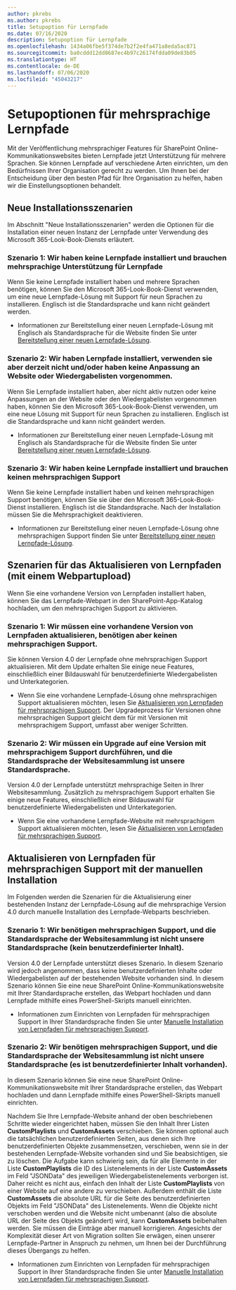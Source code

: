 ```yaml
---
author: pkrebs
ms.author: pkrebs
title: Setupoption für Lernpfade
ms.date: 07/16/2020
description: Setupoption für Lernpfade
ms.openlocfilehash: 1434a06fbe5f374de7b2f2e4fa471a8eda5ac871
ms.sourcegitcommit: ba0cddd12dd8687ec4b97c26174fdda09de83b05
ms.translationtype: HT
ms.contentlocale: de-DE
ms.lasthandoff: 07/06/2020
ms.locfileid: "45043217"
---
```

# <a name="setup-options-for-multilingual-learning-pathways"></a>Setupoptionen für mehrsprachige Lernpfade
Mit der Veröffentlichung mehrsprachiger Features für SharePoint Online-Kommunikationswebsites bieten Lernpfade jetzt Unterstützung für mehrere Sprachen. Sie können Lernpfade auf verschiedene Arten einrichten, um den Bedürfnissen Ihrer Organisation gerecht zu werden. Um Ihnen bei der Entscheidung über den besten Pfad für Ihre Organisation zu helfen, haben wir die Einstellungsoptionen behandelt. 

## <a name="new-install-scenarios"></a>Neue Installationsszenarien
Im Abschnitt "Neue Installationsszenarien" werden die Optionen für die Installation einer neuen Instanz der Lernpfade unter Verwendung des Microsoft 365-Look-Book-Diensts erläutert. 

### <a name="scenario-1-we-have-not-installed-learning-pathways-and-need-learning-pathways-multilingual-support"></a>Szenario 1: Wir haben keine Lernpfade installiert und brauchen mehrsprachige Unterstützung für Lernpfade 
Wenn Sie keine Lernpfade installiert haben und mehrere Sprachen benötigen, können Sie den Microsoft 365-Look-Book-Dienst verwenden, um eine neue Lernpfade-Lösung mit Support für neun Sprachen zu installieren. Englisch ist die Standardsprache und kann nicht geändert werden. 
- Informationen zur Bereitstellung einer neuen Lernpfade-Lösung mit Englisch als Standardsprache für die Website finden Sie unter [Bereitstellung einer neuen Lernpfade-Lösung](custom_provision.md).

### <a name="scenario-2-we-installed-learning-pathways-but-arent-currently-using-it-andor-havent-made-any-customization-to-the-site-or-playlists"></a>Szenario 2: Wir haben Lernpfade installiert, verwenden sie aber derzeit nicht und/oder haben keine Anpassung an Website oder Wiedergabelisten vorgenommen. 
Wenn Sie Lernpfade installiert haben, aber nicht aktiv nutzen oder keine Anpassungen an der Website oder den Wiedergabelisten vorgenommen haben, können Sie den Microsoft 365-Look-Book-Dienst verwenden, um eine neue Lösung mit Support für neun Sprachen zu installieren. Englisch ist die Standardsprache und kann nicht geändert werden. 
- Informationen zur Bereitstellung einer neuen Lernpfade-Lösung mit Englisch als Standardsprache für die Website finden Sie unter [Bereitstellung einer neuen Lernpfade-Lösung](custom_provision.md).

### <a name="scenario-3-we-havent-installed-learning-pathways-and-dont-need-multilingual-support"></a>Szenario 3: Wir haben keine Lernpfade installiert und brauchen keinen mehrsprachigen Support 
Wenn Sie keine Lernpfade installiert haben und keinen mehrsprachigen Support benötigen, können Sie sie über den Microsoft 365-Look-Book-Dienst installieren. Englisch ist die Standardsprache. Nach der Installation müssen Sie die Mehrsprachigkeit deaktivieren. 
- Informationen zur Bereitstellung einer neuen Lernpfade-Lösung ohne mehrsprachigen Support finden Sie unter [Bereitstellung einer neuen Lernpfade-Lösung](custom_provision.md).

## <a name="update-learning-pathways-with-a-web-part-upload-scenarios"></a>Szenarien für das Aktualisieren von Lernpfaden (mit einem Webpartupload)
Wenn Sie eine vorhandene Version von Lernpfaden installiert haben, können Sie das Lernpfade-Webpart in den SharePoint-App-Katalog hochladen, um den mehrsprachigen Support zu aktivieren. 

### <a name="scenario-1-we-need-to-upgrade-an-existing-version-of-learning-pathways-but-dont-need-multilingual-support"></a>Szenario 1: Wir müssen eine vorhandene Version von Lernpfaden aktualisieren, benötigen aber keinen mehrsprachigen Support.
Sie können Version 4.0 der Lernpfade ohne mehrsprachigen Support aktualisieren. Mit dem Update erhalten Sie einige neue Features, einschließlich einer Bildauswahl für benutzerdefinierte Wiedergabelisten und Unterkategorien. 

- Wenn Sie eine vorhandene Lernpfade-Lösung ohne mehrsprachigen Support aktualisieren möchten, lesen Sie [Aktualisieren von Lernpfaden für mehrsprachigen Support](custom_update.md). Der Upgradeprozess für Versionen ohne mehrsprachigen Support gleicht dem für mit Versionen mit mehrsprachigem Support, umfasst aber weniger Schritten. 

### <a name="scenario-2-we-need-to-upgrade-to-multilingual-support-and-the-default-language-of-the-site-collection-is-our-default-language"></a>Szenario 2: Wir müssen ein Upgrade auf eine Version mit mehrsprachigem Support durchführen, und die Standardsprache der Websitesammlung ist unsere Standardsprache.
Version 4.0 der Lernpfade unterstützt mehrsprachige Seiten in Ihrer Websitesammlung. Zusätzlich zu mehrsprachigem Support erhalten Sie einige neue Features, einschließlich einer Bildauswahl für benutzerdefinierte Wiedergabelisten und Unterkategorien. 
- Wenn Sie eine vorhandene Lernpfade-Website mit mehrsprachigem Support aktualisieren möchten, lesen Sie [Aktualisieren von Lernpfaden für mehrsprachigen Support](custom_update.md). 

## <a name="update-learning-pathways-for-multilingual-support-with-manual-install"></a>Aktualisieren von Lernpfaden für mehrsprachigen Support mit der manuellen Installation 
Im Folgenden werden die Szenarien für die Aktualisierung einer bestehenden Instanz der Lernpfade-Lösung auf die mehrsprachige Version 4.0 durch manuelle Installation des Lernpfade-Webparts beschrieben. 

### <a name="scenario-1-we-need-multilingual-support-and-the-default-language-of-the-site-collection-is-not-our-default-language--no-custom-content"></a>Szenario 1: Wir benötigen mehrsprachigen Support, und die Standardsprache der Websitesammlung ist nicht unsere Standardsprache (kein benutzerdefinierter Inhalt). 
Version 4.0 der Lernpfade unterstützt dieses Szenario. In diesem Szenario wird jedoch angenommen, dass keine benutzerdefinierten Inhalte oder Wiedergabelisten auf der bestehenden Website vorhanden sind. In diesem Szenario können Sie eine neue SharePoint Online-Kommunikationswebsite mit Ihrer Standardsprache erstellen, das Webpart hochladen und dann Lernpfade mithilfe eines PowerShell-Skripts manuell einrichten. 
- Informationen zum Einrichten von Lernpfaden für mehrsprachigen Support in Ihrer Standardsprache finden Sie unter [Manuelle Installation von Lernpfaden für mehrsprachigen Support](custom_manualsetup.md).

### <a name="scenario-2-we-need-multilingual-support-and-the-default-language-of-the-site-collection-is-not-our-default-language--plus-we-have-custom-content"></a>Szenario 2: Wir benötigen mehrsprachigen Support, und die Standardsprache der Websitesammlung ist nicht unsere Standardsprache (es ist benutzerdefinierter Inhalt vorhanden). 
In diesem Szenario können Sie eine neue SharePoint Online-Kommunikationswebsite mit Ihrer Standardsprache erstellen, das Webpart hochladen und dann Lernpfade mithilfe eines PowerShell-Skripts manuell einrichten. 

Nachdem Sie Ihre Lernpfade-Website anhand der oben beschriebenen Schritte wieder eingerichtet haben, müssen Sie den Inhalt Ihrer Listen **CustomPlaylists** und **CustomAssets** verschieben. Sie können optional auch die tatsächlichen benutzerdefinierten Seiten, aus denen sich Ihre benutzerdefinierten Objekte zusammensetzen, verschieben, wenn sie in der bestehenden Lernpfade-Website vorhanden sind und Sie beabsichtigen, sie zu löschen. Die Aufgabe kann schwierig sein, da für alle Elemente in der Liste **CustomPlaylists** die ID des Listenelements in der Liste **CustomAssets** im Feld "JSONData" des jeweiligen Wiedergabelistenelements verborgen ist. Daher reicht es nicht aus, einfach den Inhalt der Liste **CustomPlaylists** von einer Website auf eine andere zu verschieben. Außerdem enthält die Liste **CustomAssets** die absolute URL für die Seite des benutzerdefinierten Objekts im Feld "JSONData" des Listenelements. Wenn die Objekte nicht verschoben werden und die Website nicht umbenannt (also die absolute URL der Seite des Objekts geändert) wird, kann **CustomAssets** beibehalten werden. Sie müssen die Einträge aber manuell korrigieren. Angesichts der Komplexität dieser Art von Migration sollten Sie erwägen, einen unserer Lernpfade-Partner in Anspruch zu nehmen, um Ihnen bei der Durchführung dieses Übergangs zu helfen.
- Informationen zum Einrichten von Lernpfaden für mehrsprachigen Support in Ihrer Standardsprache finden Sie unter [Manuelle Installation von Lernpfaden für mehrsprachigen Support](custom_manualsetup.md).